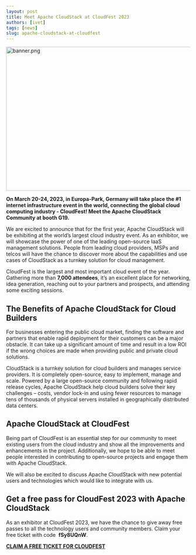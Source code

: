 ```yaml
---
layout: post
title: Meet Apache CloudStack at CloudFest 2023
authors: [ivet]
tags: [news]
slug: apache-cloudstack-at-cloudfest
---
```


<a href="/img/imported/715a438b-12ac-45f4-b127-a795dab5da75"><img src="/img/imported/715a438b-12ac-45f4-b127-a795dab5da75" alt="banner.png" width="750" height="393" /></a>

<strong>On March 20-24, 2023, in Europa-Park, Germany will take place the #1 internet infrastructure event in the world, connecting the global cloud computing industry - CloudFest! Meet the Apache CloudStack Community at booth G19.</strong>

We are excited to announce that for the first year, Apache CloudStack will be exhibiting at the world&rsquo;s largest cloud industry event. As an exhibitor, we will showcase the power of one of the leading open-source IaaS management solutions. People from leading cloud providers, MSPs and telcos will have the chance to discover more about the capabilities and use cases of CloudStack as a turnkey solution for cloud management.

CloudFest is the largest and most important cloud event of the year. Gathering more than <strong>7,000 attendees</strong>, it&rsquo;s an excellent place for networking, idea generation, reaching out to your partners and prospects, and attending some exciting sessions.

<h2><strong>The Benefits of Apache CloudStack for Cloud Builders</strong></h2>
<p>For businesses entering the public cloud market, finding the software and partners that enable rapid deployment for their customers can be a major obstacle. It can take up a significant amount of time and result in a low ROI if the wrong choices are made when providing public and private cloud solutions.</p>

<p>CloudStack is a turnkey solution for cloud builders and manages service providers. It is completely open-source, easy to implement, manage and scale. Powered by a large open-source community and following rapid release cycles, Apache CloudStack help cloud builders solve their key challenges &ndash; costs, vendor lock-in and using fewer resources to manage tens of thousands of physical servers installed in geographically distributed data centers.</p>

<h2><strong>Apache CloudStack</strong> <strong>at CloudFest</strong></h2>
<p>Being part of CloudFest is an essential step for our community to meet existing users from the cloud industry and show all the improvements and enhancements in the project. Additionally, we hope to be able to meet people interested in contributing to open-source projects and engage them with Apache CloudStack.</p>
<p>We will also be excited to discuss Apache CloudStack with new potential users and technologies which would like to integrate with us.</p>

<h2><strong>Get a free pass for CloudFest 2023 with </strong><strong>Apache CloudStack</strong></h2>
<p>As an exhibitor at CloudFest 2023, we have the chance to give away free passes to all the technology users and community members. Claim your free ticket with code &nbsp;<strong>fSy8UQnW</strong>.</p>

<a href="https://registration.cloudfest.com/registration?code=fSy8UQnW2"><b>CLAIM A FREE TICKET FOR CLOUDFEST</b></a>
